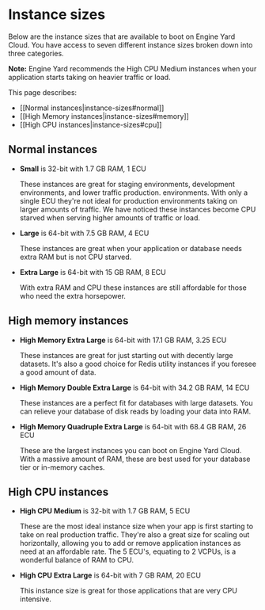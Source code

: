 # Instance sizes

Below are the instance sizes that are available to boot on Engine Yard Cloud.  You have access to
seven different instance sizes broken down into three categories.

**Note:** Engine Yard recommends the High CPU Medium instances when your application starts
taking on heavier traffic or load.

This page describes:

* [[Normal instances|instance-sizes#normal]]
* [[High Memory instances|instance-sizes#memory]]
* [[High CPU instances|instance-sizes#cpu]]

  
<h2 id="normal">Normal instances</h2>
  
  * **Small** is 32-bit with 1.7 GB RAM, 1 ECU
      
    These instances are great for staging environments, development environments, and lower traffic production. 
    environments. With only a single ECU they're not ideal for production environments taking on larger 
    amounts of traffic. We have noticed these instances become CPU starved when serving higher amounts of traffic or load.
  
  * **Large** is 64-bit with 7.5 GB RAM, 4 ECU
    
    These instances are great when your application or database needs extra RAM but is not CPU starved.
    
  * **Extra Large** is 64-bit with 15 GB RAM, 8 ECU
    
    With extra RAM and CPU these instances are still affordable for those who need the extra horsepower.
    

<h2 id="memory">High memory instances</h2>

  * **High Memory Extra Large** is 64-bit with 17.1 GB RAM, 3.25 ECU
    
    These instances are great for just starting out with decently large datasets. It's also a good choice for Redis utility instances 
    if you foresee a good amount of data.
  
  * **High Memory Double Extra Large** is 64-bit with 34.2 GB RAM, 14 ECU
    
    These instances are a perfect fit for databases with large datasets. You can relieve your database
    of disk reads by loading your data into RAM.
    
  * **High Memory Quadruple Extra Large** is 64-bit with 68.4 GB RAM, 26 ECU
    
    These are the largest instances you can boot on Engine Yard Cloud. With a massive amount of RAM, these are best used
    for your database tier or in-memory caches.

<h2 id="cpu">High CPU instances</h2>
  
  * **High CPU Medium** is 32-bit with 1.7 GB RAM, 5 ECU
  
    These are the most ideal instance size when your app is first starting to take on real production traffic. 
    They're also a great size for scaling out horizontally, allowing you to add or remove application instances 
    as need at an affordable rate. The 5 ECU's, equating to 2 VCPUs, is a wonderful balance of RAM to CPU.
    
  * **High CPU Extra Large** is 64-bit with 7 GB RAM, 20 ECU
  
    This instance size is great for those applications that are very CPU intensive.
